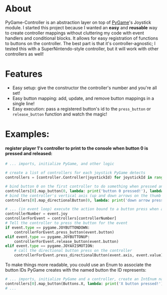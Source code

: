 # About
PyGame-Controller is an abstraction layer on top of [PyGame](https://www.pygame.org/wiki/about)'s Joystick module. I started this project because I wanted an **easy** and **reusable** way to create controller mappings without cluttering my code with event handlers and conditional blocks. It allows for easy registration of functions to buttons on the controller. The best part is that it's controller-agnostic; I tested this with a SuperNintendo-style controller, but it will work with other controllers as well!

# Features
- Easy setup: give the constructor the controller's number and you're all set!
- Easy button mapping: add, update, and remove button mappings in a single line!
- Easy execution: pass a registered button's id to the `press_button` or `release_button` function and watch the magic!

# Examples:
#### register player 1's controller to print to the console when button 0 is pressed and released:
```python
# ... imports, initialize PyGame, and other logic

# create a list of controllers for each joystick PyGame detects
controllers = [controller.Controller(joystickId) for joystickId in range(pygame.joystick.get_count())]

# bind button 0 on the first controller to do something when pressed and released
controllers[0].map_button(0, lambda: print('button 0 pressed!'), lambda: print('button 0 released!'))
# bind the controller's vertical axis (up and down arrows on the thumb pad) to do something when each end is pressed or released
controllers[0].map_directionalButton(0, lambda: print('down arrow pressed!'), lambda: print('up arrow pressed!'), lambda: print('up or down arrow released!'))

# ... (in event loop) execute the action bound to a button press when a PyGame event is fired
controllerNumber = event.joy
controllerForEvent = controllers[controllerNumber]
# Tell the controller to press the button for the event
if event.type == pygame.JOYBUTTONDOWN:
	controllerForEvent.press_button(event.button)
elif event.type == pygame.JOYBUTTONUP:
	controllerForEvent.release_button(event.button)
elif event.type == pygame.JOYAXISMOTION:
	# call the directional button press on the controller
	controllerForEvent.press_directionalButton(event.axis, event.value)
```
To make things more readable, you could use an Enum to associate the button IDs PyGame creates with the named button the ID represents: 
```python
# ... imports, initialize PyGame and a controller, create an IntEnum named Buttons that maps each button ID to a button name
controllers[0].map_button(Buttons.X, lambda: print('X button pressed!'), lambda: print('X button released!'))
# ...
```
